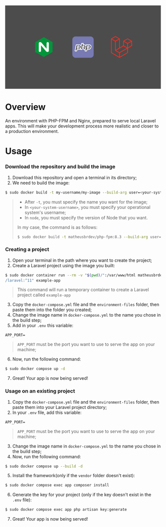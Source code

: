 ![wallpaper](./repository-img/wallpaper-nginx-php-laravel.jpg)
# Overview
An environment with PHP-FPM and Nginx, prepared to serve local Laravel apps.
This will make your development process more realistic and closer to a production environment.

# Usage
### Download the repository and build the image
1. Download this repository and open a terminal in its directory;
2. We need to build the image: 
```bash
$ sudo docker build -t my-username/my-image --build-arg user=<your-system-username> --build-arg node=22 ./environment-files/ 
```
> * After `-t`, you must specify the name you want for the image;
> * In `<your-system-username>`, you must specify your operational system's username;
> * In `node`, you must specify the version of Node that you want.
> 
> In my case, the command is as follows:
> ```bash
> $ sudo docker build -t matheusbrdev/php-fpm:8.3 --build-arg user=matheusbrdev --build-arg node=22 ./environment-files/ 
> ```

### Creating a project 
1. Open your terminal in the path where you want to create the project;
2. Create a Laravel project using the image you built:
```bash
$ sudo docker container run --rm -v "$(pwd)/":/var/www/html matheusbrdev/php-fpm:8.3 composer create-project "laravel
/laravel:^11" example-app
```
> This command will run a temporary container to create a Laravel project called `example-app`

3. Copy the `docker-compose.yml` file and the `environment-files` folder,
then paste them into the folder you created;
4. Change the image name in `docker-compose.yml` to the name you chose in the build step;
5. Add in your `.env` this variable:
```env
APP_PORT=
```
> `APP_PORT` must be the port you want to use to serve the app on your machine;
6. Now, run the following command:
```bash
$ sudo docker compose up -d
```
7. Great! Your app is now being served!

### Usage on an existing project
1. Copy the `docker-compose.yml` file and the `environment-files` folder,
then paste them into your Laravel project directory;
2. In your `.env` file, add this variable:
```env
APP_PORT=
```
> `APP_PORT` must be the port you want to use to serve the app on your machine;
3. Change the image name in `docker-compose.yml` to the name you chose in the build step;
4. Now, run the following command:
```bash
$ sudo docker compose up --build -d
```
5. Install the framework(only if the `vendor` folder doesn't exist):
```bash
$ sudo docker compose exec app composer install
```
6. Generate the key for your project (only if the key doesn't exist in the `.env` file):
```bash
$ sudo docker compose exec app php artisan key:generate
```
7. Great! Your app is now being served!